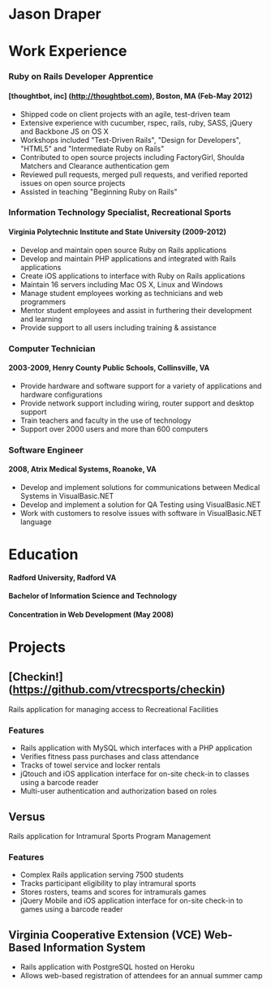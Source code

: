 # Jason Draper

# Work Experience
### Ruby on Rails Developer Apprentice
#### [thoughtbot, inc] (http://thoughtbot.com), Boston, MA (Feb-May 2012)
* Shipped code on client projects with an agile, test-driven team
* Extensive experience with cucumber, rspec, rails, ruby, SASS, jQuery and Backbone JS on OS X
* Workshops included "Test-Driven Rails", "Design for Developers", "HTML5" and "Intermediate Ruby on Rails"
* Contributed to open source projects including FactoryGirl, Shoulda Matchers and Clearance authentication gem
* Reviewed pull requests, merged pull requests, and verified reported issues on open source projects
* Assisted in teaching "Beginning Ruby on Rails"

### Information Technology Specialist, Recreational Sports
#### Virginia Polytechnic Institute and State University (2009-2012)
* Develop and maintain open source Ruby on Rails applications
* Develop and maintain PHP applications and integrated with Rails applications
* Create iOS applications to interface with Ruby on Rails applications
* Maintain 16 servers including Mac OS X, Linux and Windows
* Manage student employees working as technicians and web programmers
* Mentor student employees and assist in furthering their development and learning
* Provide support to all users including training & assistance

### Computer Technician
#### 2003-2009, Henry County Public Schools, Collinsville, VA
* Provide hardware and software support for a variety of applications and hardware configurations
* Provide network support including wiring, router support and desktop support
* Train teachers and faculty in the use of technology
* Support over 2000 users and more than 600 computers

### Software Engineer
#### 2008, Atrix Medical Systems, Roanoke, VA
* Develop and implement solutions for communications between Medical Systems in VisualBasic.NET
* Develop and implement a solution for QA Testing using VisualBasic.NET
* Work with customers to resolve issues with software in VisualBasic.NET language

# Education
#### Radford University, Radford VA
#### Bachelor of Information Science and Technology
#### Concentration in Web Development (May 2008)

# Projects
## [Checkin!] (https://github.com/vtrecsports/checkin)
Rails application for managing access to Recreational Facilities
### Features
* Rails application with MySQL which interfaces with a PHP application
* Verifies fitness pass purchases and class attendance
* Tracks of towel service and locker rentals
* jQtouch and iOS application interface for on-site check-in to classes using a barcode reader
* Multi-user authentication and authorization based on roles

## Versus
Rails application for Intramural Sports Program Management
### Features
* Complex Rails application serving 7500 students
* Tracks participant eligibility to play intramural sports
* Stores rosters, teams and scores for intramurals games
* jQuery Mobile and iOS application interface for on-site check-in to games using a barcode reader

## Virginia Cooperative Extension (VCE) Web-Based Information System
* Rails application with PostgreSQL hosted on Heroku
* Allows web-based registration of attendees for an annual summer camp
